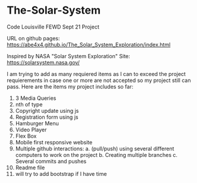 # The-Solar-System
Code Louisville FEWD Sept 21 Project

URL on github pages: https://abe4x4.github.io/The_Solar_System_Exploration/index.html

Inspired by NASA "Solar System Exploration" Site: https://solarsystem.nasa.gov/

I am trying to add as many requiered items as I can to exceed the project requierements in case one or more are not accepted so my project still can pass.
Here are the items my project includes so far:

1. 3 Media Queries
2. nth of type
3. Copyright update using js
4. Registration form using js
5. Hamburger Menu
6. Video Player
7. Flex Box
8. Mobile first responsive website
9. Multiple github interactions:
 a. (pull/push) using several different computers to work on the project
 b. Creating multiple branches
 c. Several commits and pushes
10. Readme file
11. will try to add bootstrap if I have time


